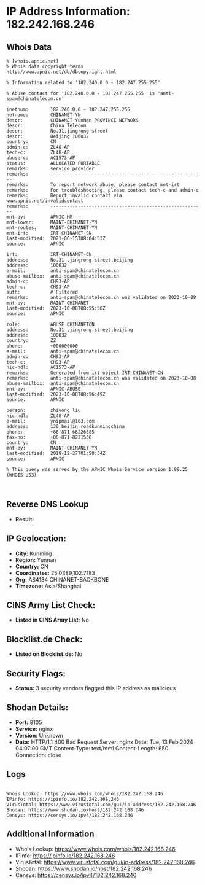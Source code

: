 # IP Address Information: 182.242.168.246

## Whois Data
```
% [whois.apnic.net]
% Whois data copyright terms    http://www.apnic.net/db/dbcopyright.html

% Information related to '182.240.0.0 - 182.247.255.255'

% Abuse contact for '182.240.0.0 - 182.247.255.255' is 'anti-spam@chinatelecom.cn'

inetnum:        182.240.0.0 - 182.247.255.255
netname:        CHINANET-YN
descr:          CHINANET YunNan PROVINCE NETWORK
descr:          China Telecom
descr:          No.31,jingrong street
descr:          Beijing 100032
country:        CN
admin-c:        ZL48-AP
tech-c:         ZL48-AP
abuse-c:        AC1573-AP
status:         ALLOCATED PORTABLE
remarks:        service provider
remarks:        --------------------------------------------------------
remarks:        To report network abuse, please contact mnt-irt
remarks:        For troubleshooting, please contact tech-c and admin-c
remarks:        Report invalid contact via www.apnic.net/invalidcontact
remarks:        --------------------------------------------------------
mnt-by:         APNIC-HM
mnt-lower:      MAINT-CHINANET-YN
mnt-routes:     MAINT-CHINANET-YN
mnt-irt:        IRT-CHINANET-CN
last-modified:  2021-06-15T08:04:53Z
source:         APNIC

irt:            IRT-CHINANET-CN
address:        No.31 ,jingrong street,beijing
address:        100032
e-mail:         anti-spam@chinatelecom.cn
abuse-mailbox:  anti-spam@chinatelecom.cn
admin-c:        CH93-AP
tech-c:         CH93-AP
auth:           # Filtered
remarks:        anti-spam@chinatelecom.cn was validated on 2023-10-08
mnt-by:         MAINT-CHINANET
last-modified:  2023-10-08T08:55:58Z
source:         APNIC

role:           ABUSE CHINANETCN
address:        No.31 ,jingrong street,beijing
address:        100032
country:        ZZ
phone:          +000000000
e-mail:         anti-spam@chinatelecom.cn
admin-c:        CH93-AP
tech-c:         CH93-AP
nic-hdl:        AC1573-AP
remarks:        Generated from irt object IRT-CHINANET-CN
remarks:        anti-spam@chinatelecom.cn was validated on 2023-10-08
abuse-mailbox:  anti-spam@chinatelecom.cn
mnt-by:         APNIC-ABUSE
last-modified:  2023-10-08T08:56:49Z
source:         APNIC

person:         zhiyong liu
nic-hdl:        ZL48-AP
e-mail:         ynipmail@163.com
address:        136 beijin roadkunmingchina
phone:          +86-871-68226585
fax-no:         +86-871-8221536
country:        CN
mnt-by:         MAINT-CHINANET-YN
last-modified:  2018-12-27T01:58:34Z
source:         APNIC

% This query was served by the APNIC Whois Service version 1.88.25 (WHOIS-US3)



```
## Reverse DNS Lookup
- **Result:** 

## IP Geolocation:
- **City:** Kunming
- **Region:** Yunnan
- **Country:** CN
- **Coordinates:** 25.0389,102.7183
- **Org:** AS4134 CHINANET-BACKBONE
- **Timezone:** Asia/Shanghai

## CINS Army List Check:
- **Listed in CINS Army List:** 
No

## Blocklist.de Check:
- **Listed on Blocklist.de:** 
No

## Security Flags:
- **Status:** 3 security vendors flagged this IP address as malicious

## Shodan Details:
- **Port:** 8105
- **Service:** nginx
- **Version:** Unknown
- **Data:** HTTP/1.1 400 Bad Request
Server: nginx
Date: Tue, 13 Feb 2024 04:07:00 GMT
Content-Type: text/html
Content-Length: 650
Connection: close



## Logs
```

Whois Lookup: https://www.whois.com/whois/182.242.168.246
IPinfo: https://ipinfo.io/182.242.168.246
VirusTotal: https://www.virustotal.com/gui/ip-address/182.242.168.246
Shodan: https://www.shodan.io/host/182.242.168.246
Censys: https://censys.io/ipv4/182.242.168.246

```
## Additional Information
- Whois Lookup: https://www.whois.com/whois/182.242.168.246
- IPinfo: https://ipinfo.io/182.242.168.246
- VirusTotal: https://www.virustotal.com/gui/ip-address/182.242.168.246
- Shodan: https://www.shodan.io/host/182.242.168.246
- Censys: https://censys.io/ipv4/182.242.168.246

